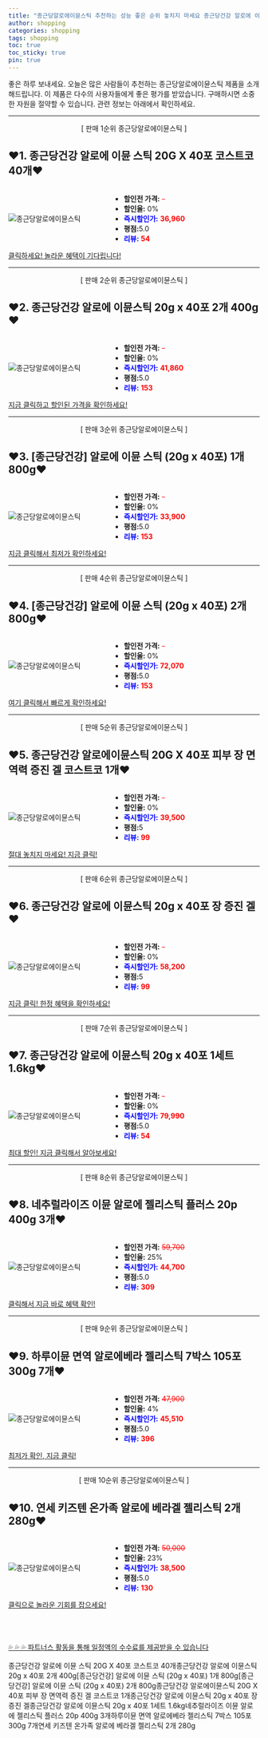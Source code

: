 ```yaml
---
title: "종근당알로에이뮨스틱 추천하는 성능 좋은 순위 놓치지 마세요 종근당건강 알로에 이뮨 스틱 20G"
author: shopping
categories: shopping
tags: shopping
toc: true
toc_sticky: true
pin: true
---
```

좋은 하루 보내세요. 오늘은 많은 사람들이 추천하는 종근당알로에이뮨스틱 제품을 소개해드립니다. 이 제품은 다수의 사용자들에게 좋은 평가를 받았습니다. 구매하시면 소중한 자원을 절약할 수 있습니다. 관련 정보는 아래에서 확인하세요.

---
<p class="toplist" style="margin: 0 auto; display: block; width: fit-content;">[ 판매 1순위 종근당알로에이뮨스틱 ]</p>

<h2><strong>❤️1. 종근당건강 알로에 이뮨 스틱 20G X 40포 코스트코 40개❤️</strong></h2>

<div style="display: flex; align-items: center;">
    <div style="flex: 0.4;">
        <img src="https://thumbnail6.coupangcdn.com/thumbnails/remote/230x230ex/image/vendor_inventory/a4c8/9084ec7c2c77aca110013de54bfa0f879015d7defc1e73d65c6ae88a4531.png" alt="종근당알로에이뮨스틱" style="max-width: 100%;">
    </div>
    <div style="flex: 0.6; margin-left: 10px;">
        <ul>
            <li><strong>할인전 가격:</strong> <del style="color: red;">-</del></li>
            <li><strong>할인율:</strong> 0%</li>
            <li><span style='color:blue'><strong>즉시할인가:</strong></span> <span style='color:red'><strong>36,960</strong></span></li>
            <li><strong>평점:</strong>5.0</li>
            <li><span style='color:blue'><strong>리뷰:</strong></span> <span style='color:red'><strong>54</strong></span></li>
        </ul>
    </div>
</div>
<div class="center">
    <a href="https://selin100587.github.io?lptag=AF9450613&subid=githubio&pageKey=8204033817&traceid=V0-153&itemId=20004898572&vendorItemId=90656657426" class="myButton">
        클릭하세요! 놀라운 혜택이 기다립니다!
    </a>
</div>


---
<p class="toplist" style="margin: 0 auto; display: block; width: fit-content;">[ 판매 2순위 종근당알로에이뮨스틱 ]</p>

<h2><strong>❤️2. 종근당건강 알로에 이뮨스틱 20g x 40포 2개 400g❤️</strong></h2>

<div style="display: flex; align-items: center;">
    <div style="flex: 0.4;">
        <img src="https://thumbnail7.coupangcdn.com/thumbnails/remote/230x230ex/image/vendor_inventory/5381/e5f7e010709ea669c8765dc04586903d1206fb65b6878649d6681d566b62.png" alt="종근당알로에이뮨스틱" style="max-width: 100%;">
    </div>
    <div style="flex: 0.6; margin-left: 10px;">
        <ul>
            <li><strong>할인전 가격:</strong> <del style="color: red;">-</del></li>
            <li><strong>할인율:</strong> 0%</li>
            <li><span style='color:blue'><strong>즉시할인가:</strong></span> <span style='color:red'><strong>41,860</strong></span></li>
            <li><strong>평점:</strong>5.0</li>
            <li><span style='color:blue'><strong>리뷰:</strong></span> <span style='color:red'><strong>153</strong></span></li>
        </ul>
    </div>
</div>
<div class="center">
    <a href="https://selin100587.github.io?lptag=AF9450613&subid=githubio&pageKey=7776246541&traceid=V0-153&itemId=7433429549&vendorItemId=86249613991" class="myButton">
        지금 클릭하고 할인된 가격을 확인하세요!
    </a>
</div>


---
<p class="toplist" style="margin: 0 auto; display: block; width: fit-content;">[ 판매 3순위 종근당알로에이뮨스틱 ]</p>

<h2><strong>❤️3. [종근당건강] 알로에 이뮨 스틱 (20g x 40포) 1개 800g❤️</strong></h2>

<div style="display: flex; align-items: center;">
    <div style="flex: 0.4;">
        <img src="https://thumbnail9.coupangcdn.com/thumbnails/remote/230x230ex/image/vendor_inventory/cf5f/bf3b135e909c4c06f2f502197d0ddf4c170ca5402e5e95524e92234477a5.jpg" alt="종근당알로에이뮨스틱" style="max-width: 100%;">
    </div>
    <div style="flex: 0.6; margin-left: 10px;">
        <ul>
            <li><strong>할인전 가격:</strong> <del style="color: red;">-</del></li>
            <li><strong>할인율:</strong> 0%</li>
            <li><span style='color:blue'><strong>즉시할인가:</strong></span> <span style='color:red'><strong>33,900</strong></span></li>
            <li><strong>평점:</strong>5.0</li>
            <li><span style='color:blue'><strong>리뷰:</strong></span> <span style='color:red'><strong>153</strong></span></li>
        </ul>
    </div>
</div>
<div class="center">
    <a href="https://selin100587.github.io?lptag=AF9450613&subid=githubio&pageKey=7776246541&traceid=V0-153&itemId=21006554644&vendorItemId=78334852068" class="myButton">
        지금 클릭해서 최저가 확인하세요!
    </a>
</div>


---
<p class="toplist" style="margin: 0 auto; display: block; width: fit-content;">[ 판매 4순위 종근당알로에이뮨스틱 ]</p>

<h2><strong>❤️4. [종근당건강] 알로에 이뮨 스틱 (20g x 40포) 2개 800g❤️</strong></h2>

<div style="display: flex; align-items: center;">
    <div style="flex: 0.4;">
        <img src="https://thumbnail9.coupangcdn.com/thumbnails/remote/230x230ex/image/vendor_inventory/af4d/00cde1299c6ace824c3aaa4c1a10c0ab1bd28d8d5b13a69116540783916e.png" alt="종근당알로에이뮨스틱" style="max-width: 100%;">
    </div>
    <div style="flex: 0.6; margin-left: 10px;">
        <ul>
            <li><strong>할인전 가격:</strong> <del style="color: red;">-</del></li>
            <li><strong>할인율:</strong> 0%</li>
            <li><span style='color:blue'><strong>즉시할인가:</strong></span> <span style='color:red'><strong>72,070</strong></span></li>
            <li><strong>평점:</strong>5.0</li>
            <li><span style='color:blue'><strong>리뷰:</strong></span> <span style='color:red'><strong>153</strong></span></li>
        </ul>
    </div>
</div>
<div class="center">
    <a href="https://selin100587.github.io?lptag=AF9450613&subid=githubio&pageKey=7776246541&traceid=V0-153&itemId=21542940370&vendorItemId=89563344374" class="myButton">
        여기 클릭해서 빠르게 확인하세요!
    </a>
</div>


---
<p class="toplist" style="margin: 0 auto; display: block; width: fit-content;">[ 판매 5순위 종근당알로에이뮨스틱 ]</p>

<h2><strong>❤️5. 종근당건강 알로에이뮨스틱 20G X 40포 피부 장 면역력 증진 겔 코스트코 1개❤️</strong></h2>

<div style="display: flex; align-items: center;">
    <div style="flex: 0.4;">
        <img src="https://thumbnail9.coupangcdn.com/thumbnails/remote/230x230ex/image/vendor_inventory/c40b/a01ad41c391357cc6ec99188aeca397fa28619e905127d5e22f8693cc86b.jpg" alt="종근당알로에이뮨스틱" style="max-width: 100%;">
    </div>
    <div style="flex: 0.6; margin-left: 10px;">
        <ul>
            <li><strong>할인전 가격:</strong> <del style="color: red;">-</del></li>
            <li><strong>할인율:</strong> 0%</li>
            <li><span style='color:blue'><strong>즉시할인가:</strong></span> <span style='color:red'><strong>39,500</strong></span></li>
            <li><strong>평점:</strong>5</li>
            <li><span style='color:blue'><strong>리뷰:</strong></span> <span style='color:red'><strong>99</strong></span></li>
        </ul>
    </div>
</div>
<div class="center">
    <a href="https://selin100587.github.io?lptag=AF9450613&subid=githubio&pageKey=8225160486&traceid=V0-153&itemId=23653645273&vendorItemId=90690523751" class="myButton">
        절대 놓치지 마세요! 지금 클릭!
    </a>
</div>


---
<p class="toplist" style="margin: 0 auto; display: block; width: fit-content;">[ 판매 6순위 종근당알로에이뮨스틱 ]</p>

<h2><strong>❤️6. 종근당건강 알로에 이뮨스틱 20g x 40포 장 증진 겔❤️</strong></h2>

<div style="display: flex; align-items: center;">
    <div style="flex: 0.4;">
        <img src="https://thumbnail7.coupangcdn.com/thumbnails/remote/230x230ex/image/vendor_inventory/a83d/b9854629f112009f51f359e63f71b146e9104f10cc70bd7c62b744e40b7d.PNG" alt="종근당알로에이뮨스틱" style="max-width: 100%;">
    </div>
    <div style="flex: 0.6; margin-left: 10px;">
        <ul>
            <li><strong>할인전 가격:</strong> <del style="color: red;">-</del></li>
            <li><strong>할인율:</strong> 0%</li>
            <li><span style='color:blue'><strong>즉시할인가:</strong></span> <span style='color:red'><strong>58,200</strong></span></li>
            <li><strong>평점:</strong>5</li>
            <li><span style='color:blue'><strong>리뷰:</strong></span> <span style='color:red'><strong>99</strong></span></li>
        </ul>
    </div>
</div>
<div class="center">
    <a href="https://selin100587.github.io?lptag=AF9450613&subid=githubio&pageKey=6989445114&traceid=V0-153&itemId=23592969006&vendorItemId=90618843984" class="myButton">
        지금 클릭! 한정 혜택을 확인하세요!
    </a>
</div>


---
<p class="toplist" style="margin: 0 auto; display: block; width: fit-content;">[ 판매 7순위 종근당알로에이뮨스틱 ]</p>

<h2><strong>❤️7. 종근당건강 알로에 이뮨스틱 20g x 40포 1세트 1.6kg❤️</strong></h2>

<div style="display: flex; align-items: center;">
    <div style="flex: 0.4;">
        <img src="https://thumbnail10.coupangcdn.com/thumbnails/remote/230x230ex/image/vendor_inventory/de8e/4130d4d0956ee34ee821dee65476af57f89e9c88b524ee1fbe6c4599fa28.jpg" alt="종근당알로에이뮨스틱" style="max-width: 100%;">
    </div>
    <div style="flex: 0.6; margin-left: 10px;">
        <ul>
            <li><strong>할인전 가격:</strong> <del style="color: red;">-</del></li>
            <li><strong>할인율:</strong> 0%</li>
            <li><span style='color:blue'><strong>즉시할인가:</strong></span> <span style='color:red'><strong>79,990</strong></span></li>
            <li><strong>평점:</strong>5.0</li>
            <li><span style='color:blue'><strong>리뷰:</strong></span> <span style='color:red'><strong>54</strong></span></li>
        </ul>
    </div>
</div>
<div class="center">
    <a href="https://selin100587.github.io?lptag=AF9450613&subid=githubio&pageKey=8204033817&traceid=V0-153&itemId=23622832830&vendorItemId=90648400549" class="myButton">
        최대 할인! 지금 클릭해서 알아보세요!
    </a>
</div>


---
<p class="toplist" style="margin: 0 auto; display: block; width: fit-content;">[ 판매 8순위 종근당알로에이뮨스틱 ]</p>

<h2><strong>❤️8. 네추럴라이즈 이뮨 알로에 젤리스틱 플러스 20p 400g 3개❤️</strong></h2>

<div style="display: flex; align-items: center;">
    <div style="flex: 0.4;">
        <img src="https://thumbnail8.coupangcdn.com/thumbnails/remote/230x230ex/image/retail/images/221728482066039-e5d8d6fb-6143-4645-ba06-74dd7f618e5b.jpg" alt="종근당알로에이뮨스틱" style="max-width: 100%;">
    </div>
    <div style="flex: 0.6; margin-left: 10px;">
        <ul>
            <li><strong>할인전 가격:</strong> <del style="color: red;">59,700</del></li>
            <li><strong>할인율:</strong> 25%</li>
            <li><span style='color:blue'><strong>즉시할인가:</strong></span> <span style='color:red'><strong>44,700</strong></span></li>
            <li><strong>평점:</strong>5.0</li>
            <li><span style='color:blue'><strong>리뷰:</strong></span> <span style='color:red'><strong>309</strong></span></li>
        </ul>
    </div>
</div>
<div class="center">
    <a href="https://selin100587.github.io?lptag=AF9450613&subid=githubio&pageKey=6169636287&traceid=V0-153&itemId=21295448912&vendorItemId=88355232602" class="myButton">
        클릭해서 지금 바로 혜택 확인!
    </a>
</div>


---
<p class="toplist" style="margin: 0 auto; display: block; width: fit-content;">[ 판매 9순위 종근당알로에이뮨스틱 ]</p>

<h2><strong>❤️9. 하루이뮨 면역 알로에베라 젤리스틱 7박스 105포 300g 7개❤️</strong></h2>

<div style="display: flex; align-items: center;">
    <div style="flex: 0.4;">
        <img src="https://thumbnail8.coupangcdn.com/thumbnails/remote/230x230ex/image/vendor_inventory/e9b8/4379fc3a070604bd1403e15c6ddd301807ee5f3a38aa17292518493ee6da.jpg" alt="종근당알로에이뮨스틱" style="max-width: 100%;">
    </div>
    <div style="flex: 0.6; margin-left: 10px;">
        <ul>
            <li><strong>할인전 가격:</strong> <del style="color: red;">47,900</del></li>
            <li><strong>할인율:</strong> 4%</li>
            <li><span style='color:blue'><strong>즉시할인가:</strong></span> <span style='color:red'><strong>45,510</strong></span></li>
            <li><strong>평점:</strong>5.0</li>
            <li><span style='color:blue'><strong>리뷰:</strong></span> <span style='color:red'><strong>396</strong></span></li>
        </ul>
    </div>
</div>
<div class="center">
    <a href="https://selin100587.github.io?lptag=AF9450613&subid=githubio&pageKey=7803307313&traceid=V0-153&itemId=21139782466&vendorItemId=86034256010" class="myButton">
        최저가 확인, 지금 클릭!
    </a>
</div>


---
<p class="toplist" style="margin: 0 auto; display: block; width: fit-content;">[ 판매 10순위 종근당알로에이뮨스틱 ]</p>

<h2><strong>❤️10. 연세 키즈텐 온가족 알로에 베라겔 젤리스틱 2개 280g❤️</strong></h2>

<div style="display: flex; align-items: center;">
    <div style="flex: 0.4;">
        <img src="https://thumbnail6.coupangcdn.com/thumbnails/remote/230x230ex/image/vendor_inventory/a23e/726f8f1976cc3658dcb76dd0b5c6846f94f1183754774f351835a2b44ff7.jpg" alt="종근당알로에이뮨스틱" style="max-width: 100%;">
    </div>
    <div style="flex: 0.6; margin-left: 10px;">
        <ul>
            <li><strong>할인전 가격:</strong> <del style="color: red;">50,000</del></li>
            <li><strong>할인율:</strong> 23%</li>
            <li><span style='color:blue'><strong>즉시할인가:</strong></span> <span style='color:red'><strong>38,500</strong></span></li>
            <li><strong>평점:</strong>5.0</li>
            <li><span style='color:blue'><strong>리뷰:</strong></span> <span style='color:red'><strong>130</strong></span></li>
        </ul>
    </div>
</div>
<div class="center">
    <a href="https://selin100587.github.io?lptag=AF9450613&subid=githubio&pageKey=7849618225&traceid=V0-153&itemId=23710653933&vendorItemId=90735621371" class="myButton">
        클릭으로 놀라운 기회를 잡으세요!
    </a>
</div>

<br><br><br>[💦 💦 💦 파트너스 활동을 통해 일정액의 수수료를 제공받을 수 있습니다](https://link.coupang.com/a/bcpT2c)<br><br>종근당건강 알로에 이뮨 스틱 20G X 40포 코스트코 40개종근당건강 알로에 이뮨스틱 20g x 40포 2개 400g[종근당건강] 알로에 이뮨 스틱 (20g x 40포) 1개 800g[종근당건강] 알로에 이뮨 스틱 (20g x 40포) 2개 800g종근당건강 알로에이뮨스틱 20G X 40포 피부 장 면역력 증진 겔 코스트코 1개종근당건강 알로에 이뮨스틱 20g x 40포 장 증진 겔종근당건강 알로에 이뮨스틱 20g x 40포 1세트 1.6kg네추럴라이즈 이뮨 알로에 젤리스틱 플러스 20p 400g 3개하루이뮨 면역 알로에베라 젤리스틱 7박스 105포 300g 7개연세 키즈텐 온가족 알로에 베라겔 젤리스틱 2개 280g